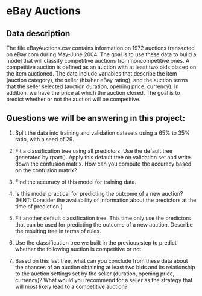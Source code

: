 # eBay Auctions


## Data description
The file eBayAuctions.csv contains information on 1972 auctions transacted on eBay.com during May-June 2004. The goal is to use these data to build a model that will classify competitive auctions from noncompetitive ones. A competitive auction is defined as an auction with at least two bids placed on the item auctioned. The data include variables that describe the item (auction category), the seller (his/her eBay rating), and the auction terms that the seller selected (auction duration, opening price, currency). In addition, we have the price at which the auction closed. The goal is to predict whether or not the auction will be competitive.

## Questions we will be answering in this project:
1. Split the data into training and validation datasets using a 65% to 35% ratio, with a seed of 29.

2. Fit a classification tree using all predictors. Use the default tree generated by rpart(). Apply this default tree on validation set and write down the confusion matrix. How can you compute the accuracy based on the confusion matrix?

3. Find the accuracy of this model for training data.

4. Is this model practical for predicting the outcome of a new auction? (HINT: Consider the availability of information about the predictors at the time of prediction.)

5. Fit another default classification tree. This time only use the predictors that can be used for predicting the outcome of a new auction. Describe the resulting tree in terms of rules.

6. Use the classification tree we built in the previous step to predict whether the following auction is competitive or not. 
7. Based on this last tree, what can you conclude from these data about the chances of an auction obtaining at least two bids and its relationship to the auction settings set by the seller (duration, opening price, currency)? What would you recommend for a seller as the strategy that will most likely lead to a competitive auction?
